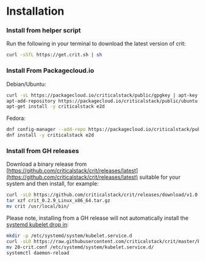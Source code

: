 # Installation

### Install from helper script

Run the following in your terminal to download the latest version of crit:

```sh
curl -sSfL https://get.crit.sh | sh
```

### Install From Packagecloud.io

Debian/Ubuntu:

```sh
curl -sL https://packagecloud.io/criticalstack/public/gpgkey | apt-key add -
apt-add-repository https://packagecloud.io/criticalstack/public/ubuntu
apt-get install -y criticalstack e2d
```

Fedora:

```sh
dnf config-manager --add-repo https://packagecloud.io/criticalstack/public/fedora
dnf install -y criticalstack e2d
```
### Install from GH releases

Download a binary release from [https://github.com/criticalstack/crit/releases/latest](https://github.com/criticalstack/crit/releases/latest) suitable for your system and then install, for example:

```sh
curl -sLO https://github.com/criticalstack/crit/releases/download/v1.0.1/crit_1.0.1_Linux_x86_64.tar.gz
tar xzf crit_0.2.9_Linux_x86_64.tar.gz
mv crit /usr/local/bin/
```

Please note, installing from a GH release will not automatically install the [systemd kubelet drop in](https://raw.githubusercontent.com/criticalstack/crit/master/build/package/20-crit.conf):
 
```sh
mkdir -p /etc/systemd/system/kubelet.service.d
curl -sLO https://raw.githubusercontent.com/criticalstack/crit/master/build/package/20-crit.conf
mv 20-crit.conf /etc/systemd/system/kubelet.service.d/
systemctl daemon-reload
```

